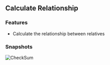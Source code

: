 ## Calculate Relationship

### Features

* Calculate the relationship between relatives

### Snapshots

![CheckSum](https://raw.githubusercontent.com/wiki/jiangxincode/ApkToolBoxGUI/Relationship_01.png)
